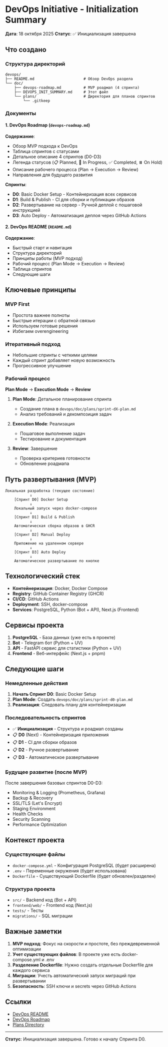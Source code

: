 # DevOps Initiative - Initialization Summary

**Дата**: 18 октября 2025
**Статус**: ✅ Инициализация завершена

## Что создано

### Структура директорий

```
devops/
├── README.md                      # Обзор DevOps раздела
└── doc/
    ├── devops-roadmap.md          # MVP роадмап (4 спринта)
    ├── DEVOPS_INIT_SUMMARY.md     # Этот файл
    └── plans/                     # Директория для планов спринтов
        └── .gitkeep
```

### Документы

#### 1. DevOps Roadmap (`devops-roadmap.md`)

**Содержание**:
- Обзор MVP подхода к DevOps
- Таблица спринтов с статусами
- Детальное описание 4 спринтов (D0-D3)
- Легенда статусов (📋 Planned, 🎯 In Progress, ✅ Completed, ⏸️ On Hold)
- Описание рабочего процесса (Plan → Execution → Review)
- Направления для будущего развития

**Спринты**:
- **D0**: Basic Docker Setup - Контейнеризация всех сервисов
- **D1**: Build & Publish - CI для сборки и публикации образов
- **D2**: Развертывание на сервер - Ручной деплой с пошаговой инструкцией
- **D3**: Auto Deploy - Автоматизация деплоя через GitHub Actions

#### 2. DevOps README (`README.md`)

**Содержание**:
- Быстрый старт и навигация
- Структура директорий
- Принципы работы (MVP подход)
- Рабочий процесс (Plan Mode → Execution → Review)
- Таблица спринтов
- Следующие шаги

## Ключевые принципы

### MVP First
- Простота важнее полноты
- Быстрые итерации с обратной связью
- Используем готовые решения
- Избегаем overengineering

### Итеративный подход
- Небольшие спринты с четкими целями
- Каждый спринт добавляет новую возможность
- Прогрессивное улучшение

### Рабочий процесс

**Plan Mode** → **Execution Mode** → **Review**

1. **Plan Mode**: Детальное планирование спринта
   - Создание плана в `devops/doc/plans/sprint-dX-plan.md`
   - Анализ требований и декомпозиция задач

2. **Execution Mode**: Реализация
   - Пошаговое выполнение задач
   - Тестирование и документация

3. **Review**: Завершение
   - Проверка критериев готовности
   - Обновление роадмапа

## Путь развертывания (MVP)

```
Локальная разработка (текущее состояние)
           ↓
    [Спринт D0] Docker Setup
           ↓
    Локальный запуск через docker-compose
           ↓
    [Спринт D1] Build & Publish
           ↓
    Автоматическая сборка образов в GHCR
           ↓
    [Спринт D2] Manual Deploy
           ↓
    Приложение на удаленном сервере
           ↓
    [Спринт D3] Auto Deploy
           ↓
    Автоматическое развертывание по кнопке
```

## Технологический стек

- **Контейнеризация**: Docker, Docker Compose
- **Registry**: GitHub Container Registry (GHCR)
- **CI/CD**: GitHub Actions
- **Deployment**: SSH, docker-compose
- **Services**: PostgreSQL, Python (Bot + API), Next.js (Frontend)

## Сервисы проекта

1. **PostgreSQL** - База данных (уже есть в проекте)
2. **Bot** - Telegram бот (Python + UV)
3. **API** - FastAPI сервис для статистики (Python + UV)
4. **Frontend** - Веб-интерфейс (Next.js + pnpm)

## Следующие шаги

### Немедленные действия

1. **Начать Спринт D0**: Basic Docker Setup
2. **Plan Mode**: Создать `devops/doc/plans/sprint-d0-plan.md`
3. **Реализация**: Следовать плану для контейнеризации

### Последовательность спринтов

- ✅ **Инициализация** - Структура и роадмап созданы
- 📋 **D0** (Next) - Контейнеризация приложения
- 📋 **D1** - CI для сборки образов
- 📋 **D2** - Ручное развертывание
- 📋 **D3** - Автоматическое развертывание

### Будущее развитие (после MVP)

После завершения базовых спринтов D0-D3:
- Monitoring & Logging (Prometheus, Grafana)
- Backup & Recovery
- SSL/TLS (Let's Encrypt)
- Staging Environment
- Health Checks
- Security Scanning
- Performance Optimization

## Контекст проекта

### Существующие файлы
- `docker-compose.yml` - Конфигурация PostgreSQL (будет расширена)
- `.env` - Переменные окружения (будет использована)
- `Dockerfile` - Существующий Dockerfile (будет обновлен/разделен)

### Структура проекта
- `src/` - Backend код (Bot + API)
- `frontend/web/` - Frontend код (Next.js)
- `tests/` - Тесты
- `migrations/` - SQL миграции

## Важные заметки

1. **MVP подход**: Фокус на скорости и простоте, без преждевременной оптимизации
2. **Учет существующих файлов**: В проекте уже есть docker-compose.yml и .env
3. **Разделение Dockerfile**: Нужно создать отдельные Dockerfile для каждого сервиса
4. **Миграции**: Учесть автоматический запуск миграций при развертывании
5. **Безопасность**: SSH ключи и secrets через GitHub Actions

## Ссылки

- [DevOps README](../README.md)
- [DevOps Roadmap](devops-roadmap.md)
- [Plans Directory](plans/)

---

**Статус**: Инициализация завершена. Готово к началу Спринта D0.
